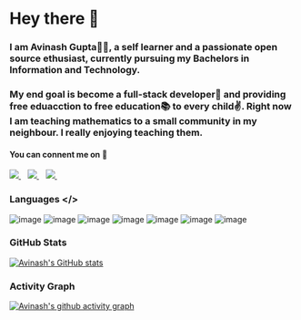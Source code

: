 # Hey there 👋
### I am Avinash Gupta👨‍💻, a self learner and a passionate open source ethusiast, currently pursuing my Bachelors in Information and Technology.

### My end goal is become a full-stack developer🎇 and providing free eduacction to free education📚 to every child✌️. Right now I am teaching mathematics to a small community in my neighbour. I really enjoying teaching them.

#### You can connent me on 🖖
<a href="https://www.linkedin.com/in/avinash-gupta-3321041ba/">
    <img src="https://img.shields.io/badge/linkedin-%230077B5.svg?&style=for-the-badge&logo=linkedin&logoColor=white" />
</a>&nbsp;&nbsp;
<a href="https://twitter.com/Avinash35925012?s=08">
    <img src="https://img.shields.io/badge/Twitter-1DA1F2?style=for-the-badge&logo=twitter&logoColor=white" />        
</a>&nbsp;&nbsp;
<a href="https://discordapp.com/users/6118/">
    <img src="https://img.shields.io/badge/Discord-7289DA?style=for-the-badge&logo=discord&logoColor=white" />        
</a>&nbsp;&nbsp;

### Languages </>

![image](https://img.shields.io/badge/HTML5-E34F26?style=for-the-badge&logo=html5&logoColor=white)
![image](https://img.shields.io/badge/CSS3-1572B6?style=for-the-badge&logo=css3&logoColor=white)
![image](https://img.shields.io/badge/JavaScript-F7DF1E?style=for-the-badge&logo=javascript&logoColor=black)
![image](https://img.shields.io/badge/C%2B%2B-00599C?style=for-the-badge&logo=c%2B%2B&logoColor=white)
![image](https://img.shields.io/badge/npm-CB3837?style=for-the-badge&logo=npm&logoColor=white)
![image](https://img.shields.io/badge/React-20232A?style=for-the-badge&logo=react&logoColor=61DAFB)
![image](https://img.shields.io/badge/Material--UI-0081CB?style=for-the-badge&logo=material-ui&logoColor=white)

### GitHub Stats
[![Avinash's GitHub stats](https://github-readme-stats.vercel.app/api?username=tier3guy)](https://github.com/anuraghazra/github-readme-stats)

### Activity Graph
[![Avinash's github activity graph](https://activity-graph.herokuapp.com/graph?username=tier3guy&theme=react-dark)](https://github.com/ashutosh00710/github-readme-activity-graph)
